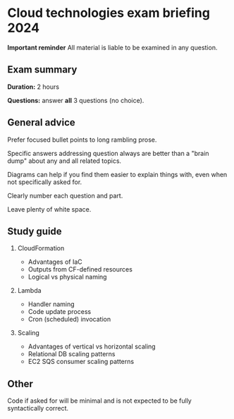 # Cloud technologies exam briefing 2024

**Important reminder** All material is liable to be examined in any question.

## Exam summary

**Duration:** 2 hours

**Questions:** answer **all** 3 questions (no choice).


## General advice

Prefer focused bullet points to long rambling prose.

Specific answers addressing question always are better than a "brain dump" about any and all related topics.

Diagrams can help if you find them easier to explain things with, even when not specifically asked for.

Clearly number each question and part.

Leave plenty of white space.


## Study guide

1. CloudFormation
   - Advantages of IaC
   - Outputs from CF-defined resources
   - Logical vs physical naming

2. Lambda
   - Handler naming
   - Code update process
   - Cron (scheduled) invocation

3. Scaling
   - Advantages of vertical vs horizontal scaling
   - Relational DB scaling patterns
   - EC2 SQS consumer scaling patterns


## Other

Code if asked for will be minimal and is not expected to be fully syntactically correct. 

